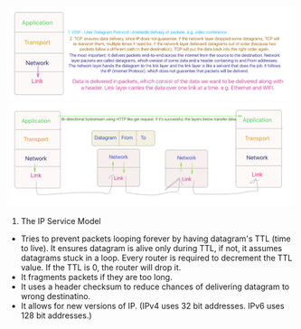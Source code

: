 ![](img/4-layer-overview.png?raw=true)
![](img/layer-detail.png?raw=true)

1. The IP Service Model
* Tries to prevent packets looping forever by having datagram's TTL (time to live). It ensures datagram is alive only during TTL, if not, it assumes datagrams stuck in a loop. Every router is required to decrement the TTL value. If the TTL is 0, the router will drop it. 
* It fragments packets if they are too long. 
* It uses a header checksum to reduce chances of delivering datagram to wrong destinatino. 
* It allows for new versions of IP. (IPv4 uses 32 bit addresses. IPv6 uses 128 bit addresses.)

